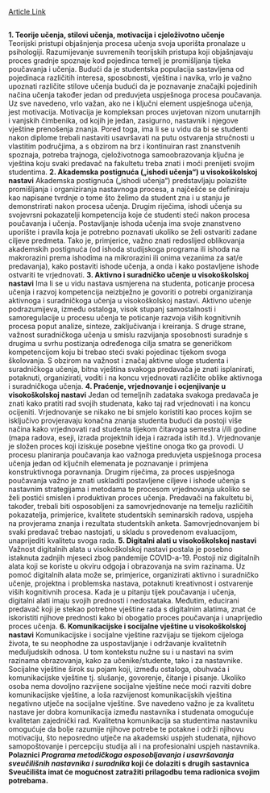 [Article Link](https://www.fhs.hr/studiji/edukacije/pmous/teme_programa)

## 
**1. Teorije učenja, stilovi učenja, motivacija i cjeloživotno učenje**  
Teorijski pristupi objašnjenja procesa učenja svoja uporišta pronalaze u psihologiji. Razumijevanje suvremenih teorijskih pristupa koji objašnjavaju proces gradnje spoznaje kod pojedinca temelj je promišljanja tijeka poučavanja i učenja. Budući da je studentska populacija sastavljena od pojedinaca različitih interesa, sposobnosti, vještina i navika, vrlo je važno upoznati različite stilove učenja budući da je poznavanje značajki pojedinih načina učenja također jedan od preduvjeta uspješnoga procesa poučavanja. Uz sve navedeno, vrlo važan, ako ne i ključni element uspješnoga učenja, jest motivacija. Motivacija je kompleksan proces uvjetovan nizom unutarnjih i vanjskih čimbenika, od kojih je jedan, zasigurno, nastavnik i njegove vještine prenošenja znanja. Pored toga, ima li se u vidu da bi se studenti nakon diplome trebali nastaviti usavršavati na putu ostvarenja stručnosti u vlastitim područjima, a s obzirom na brz i kontinuiran rast znanstvenih spoznaja, potreba trajnoga, cjeloživotnoga samoobrazovanja ključna je vještina koju svaki predavač na fakultetu treba znati i moći prenijeti svojim studentima.
**2. Akademska postignuća („ishodi učenja“) u visokoškolskoj nastavi**
Akademska postignuća („ishodi učenja“) predstavljaju polazište promišljanja i organiziranja nastavnoga procesa, a najčešće se definiraju kao napisane tvrdnje o tome što želimo da student zna i u stanju je demonstrirati nakon procesa učenja. Drugim riječima, ishodi učenja su svojevrsni pokazatelji kompetencija koje će studenti steći nakon procesa poučavanja i učenja. Postavljanje ishoda učenja ima svoje znanstveno uporište i pravila koja je potrebno poznavati ukoliko se želi ostvariti zadane ciljeve predmeta. Tako je, primjerice, važno znati redoslijed oblikovanja akademskih postignuća (od ishoda studijskoga programa ili ishoda na makrorazini prema ishodima na mikrorazini ili onima vezanima za sat/e predavanja), kako postaviti ishode učenja, a onda i kako postavljene ishode ostvariti te vrjednovati.
**3. Aktivno i suradničko učenje u visokoškolskoj nastavi**
Ima li se u vidu nastava usmjerena na studenta, poticanje procesa učenja i razvoj kompetencija neizbježno je govoriti o potrebi organiziranja aktivnoga i suradničkoga učenja u visokoškolskoj nastavi. Aktivno učenje podrazumijeva, između ostaloga, visok stupanj samostalnosti i samoregulacije u procesu učenja te poticanje razvoja viših kognitivnih procesa poput analize, sinteze, zaključivanja i kreiranja. S druge strane, važnost suradničkoga učenja u smislu razvijanja sposobnosti suradnje s drugima u svrhu postizanja određenoga cilja smatra se generičkom kompetencijom koju bi trebao steći svaki pojedinac tijekom svoga školovanja. S obzirom na važnost i značaj aktivne uloge studenta i suradničkoga učenja, bitna vještina svakoga predavača je znati isplanirati, potaknuti, organizirati, voditi i na koncu vrjednovati različite oblike aktivnoga i suradničkoga učenja.
**4. Praćenje, vrjednovanje i ocjenjivanje u visokoškolskoj nastavi**
Jedan od temeljnih zadataka svakoga predavača je znati kako pratiti rad svojih studenata, kako taj rad vrjednovati i na koncu ocijeniti. Vrjednovanje se nikako ne bi smjelo koristiti kao proces kojim se isključivo provjeravaju konačna znanja studenta budući da postoji više načina kako vrjednovati rad studenta tijekom čitavoga semestra i/ili godine (mapa radova, eseji, izrada projektnih ideja i razrada istih itd.). Vrjednovanje je složen proces koji iziskuje posebne vještine onoga tko ga provodi. 
U procesu planiranja poučavanja kao važnoga preduvjeta uspješnoga procesa učenja jedan od ključnih elemenata je poznavanje i primjena konstruktivnoga poravnanja. Drugim riječima, za proces uspješnoga poučavanja važno je znati uskladiti postavljene ciljeve i ishode učenja s nastavnim strategijama i metodama te procesom vrjednovanja ukoliko se želi postići smislen i produktivan proces učenja. Predavači na fakultetu bi, također, trebali biti osposobljeni za samovrjednovanje na temelju različitih pokazatelja, primjerice, kvalitete studentskih seminarskih radova, uspjeha na provjerama znanja i rezultata studentskih anketa. Samovrjednovanjem bi svaki predavač trebao nastojati, u skladu s provedenom evaluacijom, unaprijediti kvalitetu svoga rada.
**5. Digitalni alati u visokoškolskoj nastavi**
Važnost digitalnih alata u visokoškolskoj nastavi postala je posebno istaknuta zadnjih mjeseci zbog pandemije COVID-a-19. Postoji niz digitalnih alata koji se koriste u okviru odgoja i obrazovanja na svim razinama. Uz pomoć digitalnih alata može se, primjerice, organizirati aktivno i suradničko učenje, projektna i problemska nastava, potaknuti kreativnost i ostvarenje viših kognitivnih procesa. Kada je u pitanju tijek poučavanja i učenja, digitalni alati imaju svojih prednosti i nedostataka. Međutim, educirani predavač koji je stekao potrebne vještine rada s digitalnim alatima, znat će iskoristiti njihove prednosti kako bi obogatio proces poučavanja i unaprijedio proces učenja.
**6. Komunikacijske i socijalne vještine u visokoškolskoj nastavi**
Komunikacijske i socijalne vještine razvijaju se tijekom cijeloga života, te su neophodne za uspostavljanje i održavanje kvalitetnih međuljudskih odnosa. U tom kontekstu nužne su i u nastavi na svim razinama obrazovanja, kako za učenike/studente, tako i za nastavnike. Socijalne vještine širok su pojam koji, između ostaloga, obuhvaća i komunikacijske vještine tj. slušanje, govorenje, čitanje i pisanje. Ukoliko osoba nema dovoljno razvijene socijalne vještine neće moći razviti dobre komunikacijske vještine, a loša razvijenost komunikacijskih vještina negativno utječe na socijalne vještine. Sve navedeno važno je za kvalitetu nastave jer dobra komunikacija između nastavnika i studenata omogućuje kvalitetan zajednički rad. Kvalitetna komunikacija sa studentima nastavniku omogućuje da bolje razumije njihove potrebe te potakne i održi njihovu motivaciju, što neposredno utječe na akademski uspjeh studenata, njihovo samopoštovanje i percepciju studija ali i na profesionalni uspjeh nastavnika.
**Polaznici _Programa metodičkoga osposobljavanja i usavršavanja sveučilišnih nastavnika i suradnika_ koji će dolaziti s drugih sastavnica Sveučilišta imat će mogućnost zatražiti prilagodbu tema radionica svojim potrebama.**
  

